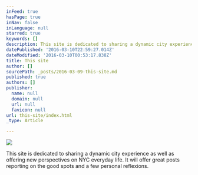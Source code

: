 ```yaml
---
inFeed: true
hasPage: true
inNav: false
inLanguage: null
starred: true
keywords: []
description: This site is dedicated to sharing a dynamic city experience as well as offering new perspectives NYC living. It will offer great posts reporting on the good spots and a few personal experiences in NYC and abroad.
datePublished: '2016-03-10T22:59:27.014Z'
dateModified: '2016-03-10T00:53:17.838Z'
title: This site
author: []
sourcePath: _posts/2016-03-09-this-site.md
published: true
authors: []
publisher:
  name: null
  domain: null
  url: null
  favicon: null
url: this-site/index.html
_type: Article

---
```

![](https://the-grid-user-content.s3-us-west-2.amazonaws.com/0e98ab6e-3d8c-414d-951d-f330fd86d8bb.jpg)

This site is dedicated to sharing a dynamic city experience as well as offering new perspectives on NYC everyday life. It will offer great posts reporting on the good spots and a few personal reflexions.